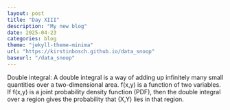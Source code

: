 ```yaml
---
layout: post
title: "Day XIII"
description: "My new blog"
date: 2025-04-23
categories: blog
theme: "jekyll-theme-minima"
url: "https://kirstinbosch.github.io/data_snoop"
baseurl: "/data_snoop"
---
```


Double integral:
A double integral is a way of adding up infinitely many small quantities over a two-dimensional area.
f(x,y) is a function of two variables. If f(x,y) is a joint probability density function (PDF), then the double integral over a region gives the probability that (X,Y) lies in that region.
